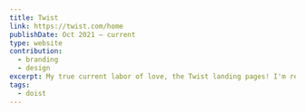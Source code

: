 ```yaml
---
title: Twist
link: https://twist.com/home
publishDate: Oct 2021 – current
type: website
contribution:
  - branding
  - design
excerpt: My true current labor of love, the Twist landing pages! I'm really proud of them.
tags:
  - doist
---
```


